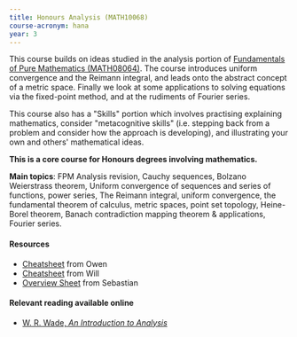 ```yaml
---
title: Honours Analysis (MATH10068)
course-acronym: hana
year: 3
---
```


This course builds on ideas studied in the analysis portion of [Fundamentals of Pure Mathematics (MATH08064)](/math2/#fundamentals-of-pure-mathematics). The course introduces uniform convergence and the Reimann integral, and leads onto the abstract concept of a metric space.  Finally we look at some applications to solving equations via the fixed-point method, and at the rudiments of Fourier series.

This course also has a "Skills" portion which involves practising explaining mathematics, consider "metacognitive skills" (i.e. stepping back from a problem and consider how the approach is developing), and illustrating your own and others' mathematical ideas.

**This is a core course for Honours degrees involving mathematics.**

**Main topics**: FPM Analysis revision, Cauchy sequences, Bolzano Weierstrass theorem, Uniform convergence of sequences and series of functions, power series, The Reimann integral, uniform convergence, the fundamental theorem of calculus,  metric spaces, point set topology, Heine-Borel theorem, Banach contradiction mapping theorem & applications, Fourier series.

#### Resources

- [Cheatsheet](resources/math3/hana/Analysis.pdf) from Owen
- [Cheatsheet](resources/math3/hana/Analysis_Formula_Sheet.pdf) from Will
- [Overview Sheet](https://github.com/smueksch/real-analysis-overview) from Sebastian

#### Relevant reading available online

- [W. R. Wade, *An Introduction to Analysis*](https://discovered.ed.ac.uk/primo-explore/fulldisplay?docid=44UOE_ALMA51221540550002466&vid=44UOE_VU2&search_scope=default_scope&tab=default_tab&lang=en_US&context=L)